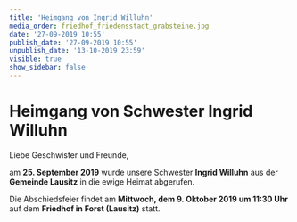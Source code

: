 ```yaml
---
title: 'Heimgang von Ingrid Willuhn'
media_order: friedhof_friedensstadt_grabsteine.jpg
date: '27-09-2019 10:55'
publish_date: '27-09-2019 10:55'
unpublish_date: '13-10-2019 23:59'
visible: true
show_sidebar: false
---
```


# Heimgang von Schwester Ingrid Willuhn

Liebe Geschwister und Freunde,

am **25. September 2019** wurde unsere Schwester **Ingrid Willuhn** aus der **Gemeinde Lausitz** in die ewige Heimat abgerufen.

Die Abschiedsfeier findet am **Mittwoch, dem 9. Oktober 2019 um 11:30 Uhr** auf dem **Friedhof in Forst (Lausitz)** statt.